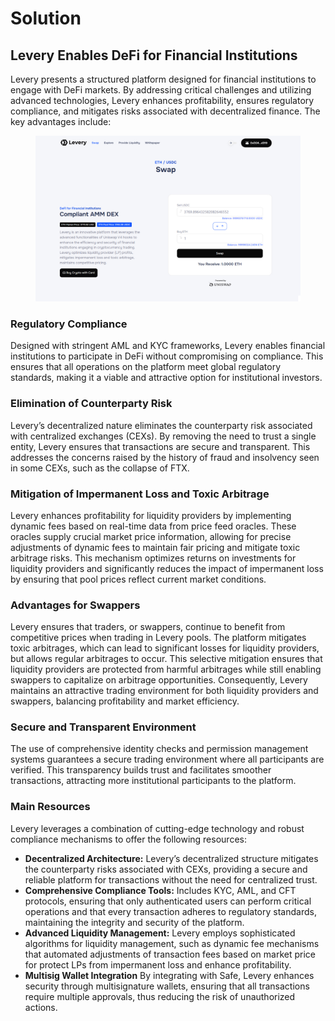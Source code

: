 # Solution

## Levery Enables DeFi for Financial Institutions

Levery presents a structured platform designed for financial institutions to engage with DeFi markets. By addressing critical challenges and utilizing advanced technologies, Levery enhances profitability, ensures regulatory compliance, and mitigates risks associated with decentralized finance. The key advantages include:

<figure><img src=".gitbook/assets/swap-screenshot.jpg" alt=""><figcaption></figcaption></figure>

### Regulatory Compliance

Designed with stringent AML and KYC frameworks, Levery enables financial institutions to participate in DeFi without compromising on compliance. This ensures that all operations on the platform meet global regulatory standards, making it a viable and attractive option for institutional investors.

### Elimination of Counterparty Risk

Levery’s decentralized nature eliminates the counterparty risk associated with centralized exchanges (CEXs). By removing the need to trust a single entity, Levery ensures that transactions are secure and transparent. This addresses the concerns raised by the history of fraud and insolvency seen in some CEXs, such as the collapse of FTX.

### Mitigation of Impermanent Loss and Toxic Arbitrage

Levery enhances profitability for liquidity providers by implementing dynamic fees based on real-time data from price feed oracles. These oracles supply crucial market price information, allowing for precise adjustments of dynamic fees to maintain fair pricing and mitigate toxic arbitrage risks. This mechanism optimizes returns on investments for liquidity providers and significantly reduces the impact of impermanent loss by ensuring that pool prices reflect current market conditions.

### Advantages for Swappers

Levery ensures that traders, or swappers, continue to benefit from competitive prices when trading in Levery pools. The platform mitigates toxic arbitrages, which can lead to significant losses for liquidity providers, but allows regular arbitrages to occur. This selective mitigation ensures that liquidity providers are protected from harmful arbitrages while still enabling swappers to capitalize on arbitrage opportunities. Consequently, Levery maintains an attractive trading environment for both liquidity providers and swappers, balancing profitability and market efficiency.

### Secure and Transparent Environment

The use of comprehensive identity checks and permission management systems guarantees a secure trading environment where all participants are verified. This transparency builds trust and facilitates smoother transactions, attracting more institutional participants to the platform.

### Main Resources

Levery leverages a combination of cutting-edge technology and robust compliance mechanisms to offer the following resources:

* **Decentralized Architecture:** Levery’s decentralized structure mitigates the counterparty risks associated with CEXs, providing a secure and reliable platform for transactions without the need for centralized trust.
* **Comprehensive Compliance Tools:** Includes KYC, AML, and CFT protocols, ensuring that only authenticated users can perform critical operations and that every transaction adheres to regulatory standards, maintaining the integrity and security of the platform.&#x20;
* **Advanced Liquidity Management:** Levery employs sophisticated algorithms for liquidity management, such as dynamic fee mechanisms that automated adjustments of transaction fees based on market price for protect LPs from impermanent loss and enhance profitability.
* **Multisig Wallet Integration** By integrating with Safe, Levery enhances security through multisignature wallets, ensuring that all transactions require multiple approvals, thus reducing the risk of unauthorized actions.
